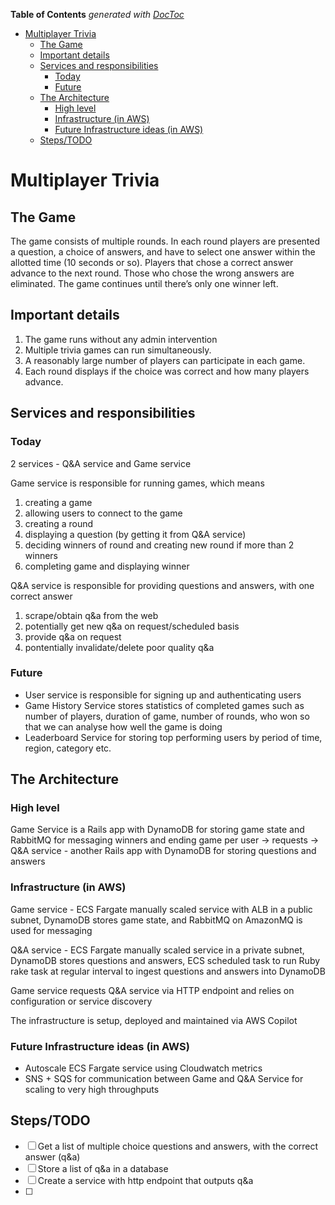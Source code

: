 <!-- START doctoc generated TOC please keep comment here to allow auto update -->
<!-- DON'T EDIT THIS SECTION, INSTEAD RE-RUN doctoc TO UPDATE -->
**Table of Contents**  *generated with [DocToc](https://github.com/thlorenz/doctoc)*

- [Multiplayer Trivia](#multiplayer-trivia)
  - [The Game](#the-game)
  - [Important details](#important-details)
  - [Services and responsibilities](#services-and-responsibilities)
    - [Today](#today)
    - [Future](#future)
  - [The Architecture](#the-architecture)
    - [High level](#high-level)
    - [Infrastructure (in AWS)](#infrastructure-in-aws)
    - [Future Infrastructure ideas (in AWS)](#future-infrastructure-ideas-in-aws)
  - [Steps/TODO](#stepstodo)

<!-- END doctoc generated TOC please keep comment here to allow auto update -->

# Multiplayer Trivia

## The Game

The game consists of multiple rounds. In each round players are presented a question, a choice of answers, and have to select one answer within the allotted time (10 seconds or so). Players that chose a correct answer advance to the next round. Those who chose the wrong answers are eliminated. The game continues until there’s only one winner left.

## Important details

1. The game runs without any admin intervention
1. Multiple trivia games can run simultaneously.
1. A reasonably large number of players can participate in each game.
1. Each round displays if the choice was correct and how many players advance.

## Services and responsibilities

### Today
2 services - Q&A service and Game service

Game service is responsible for running games, which means
1. creating a game
1. allowing users to connect to the game
1. creating a round
1. displaying a question (by getting it from Q&A service)
1. deciding winners of round and creating new round if more than 2 winners
1. completing game and displaying winner

Q&A service is responsible for providing questions and answers, with one correct answer
1. scrape/obtain q&a from the web
1. potentially get new q&a on request/scheduled basis
1. provide q&a on request
1. pontentially invalidate/delete poor quality q&a

### Future

- User service is responsible for signing up and authenticating users
- Game History Service stores statistics of completed games such as number of players, duration of game, number of rounds, who won so that we can analyse how well the game is doing
- Leaderboard Service for storing top performing users by period of time, region, category etc.

## The Architecture

### High level
Game Service is a Rails app with DynamoDB for storing game state and RabbitMQ for messaging winners and ending game per user -> requests -> Q&A service - another Rails app with DynamoDB for storing questions and answers

### Infrastructure (in AWS)

Game service - ECS Fargate manually scaled service with ALB in a public subnet, DynamoDB stores game state, and RabbitMQ on AmazonMQ is used for messaging

Q&A service - ECS Fargate manually scaled service in a private subnet, DynamoDB stores questions and answers, ECS scheduled task to run Ruby rake task at regular interval to ingest questions and answers into DynamoDB

Game service requests Q&A service via HTTP endpoint and relies on configuration or service discovery

The infrastructure is setup, deployed and maintained via AWS Copilot

### Future Infrastructure ideas (in AWS)

- Autoscale ECS Fargate service using Cloudwatch metrics
- SNS + SQS for communication between Game and Q&A Service for scaling to very high throughputs


## Steps/TODO

- [ ] Get a list of multiple choice questions and answers, with the correct answer (q&a)
- [ ] Store a list of q&a in a database
- [ ] Create a service with http endpoint that outputs q&a
- [ ] 